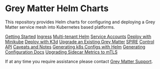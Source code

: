 # Grey Matter Helm Charts

This repository provides Helm charts for configuring and deploying a Grey Matter service mesh into Kubernetes based platforms.

[Getting Started](docs/Getting%20Started.md)
[Ingress](docs/Ingress.md)
[Multi-tenant Helm](docs/Multi-tenant%20Helm.md)
[Service Accounts](docs/Service%20Accounts.md)
[Deploy with Minikube](docs/Deploy%20with%20Minikube.md)
[Deploy with K3d](docs/Deploy%20with%20K3d.md)
[Upgrade an Existing Grey Matter](docs/Upgrade%20Existing%20Charts.md)
[SPIRE](docs/SPIRE.md)
[Control API](docs/Control%20API.md)
[Caveats and Notes](docs/Caveats%20and%20Notes.md)
[Generating k8s Configs with Helm](docs/Generating%20k8s%20Configs%20with%20Helm.md)
[Generating Configuration Docs](docs/Generating%20Configuration%20Docs.md)
[Upgrading Sidecar Metrics to mTLS](docs/Upgrading%20Sidecar%20Metrics%20to%20mTLS.md)

If at any time you require assistance please contact [Grey Matter Support](https://support.greymatter.io).
